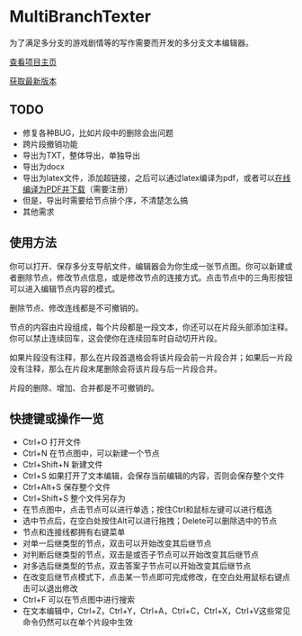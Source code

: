 # MultiBranchTexter

为了满足多分支的游戏剧情等的写作需要而开发的多分支文本编辑器。

[查看项目主页](https://github.com/CheYHinSpark/MultiBranchTexter)

[获取最新版本](https://github.com/CheYHinSpark/MultiBranchTexter/releases)

## TODO 
- 修复各种BUG，比如片段中的删除会出问题
- 跨片段撤销功能
- 导出为TXT，整体导出，单独导出
- 导出为docx
- 导出为latex文件，添加超链接，之后可以通过latex编译为pdf，或者可以[在线编译为PDF并下载](https://online.latexstudio.net/)（需要注册）
- 但是，导出时需要给节点排个序，不清楚怎么搞
- 其他需求

## 使用方法

你可以打开、保存多分支导航文件，编辑器会为你生成一张节点图。你可以新建或者删除节点，修改节点信息，或是修改节点的连接方式。点击节点中的三角形按钮可以进入编辑节点内容的模式。

删除节点、修改连线都是不可撤销的。

节点的内容由片段组成，每个片段都是一段文本，你还可以在片段头部添加注释。你可以禁止连续回车，这会使你在连续回车时自动切开片段。

如果片段没有注释，那么在片段首退格会将该片段会前一片段合并；如果后一片段没有注释，那么在片段末尾删除会将该片段与后一片段合并。

片段的删除、增加、合并都是不可撤销的。

## 快捷键或操作一览

- Ctrl+O 打开文件
- Ctrl+N 在节点图中，可以新建一个节点
- Ctrl+Shift+N 新建文件
- Ctrl+S 如果打开了文本编辑，会保存当前编辑的内容，否则会保存整个文件
- Ctrl+Alt+S 保存整个文件
- Ctrl+Shift+S 整个文件另存为
- 在节点图中，点击节点可以进行单选；按住Ctrl和鼠标左键可以进行框选
- 选中节点后，在空白处按住Alt可以进行拖拽；Delete可以删除选中的节点
- 节点和连接线都拥有右键菜单
- 对单一后继类型的节点，双击可以开始改变其后继节点
- 对判断后继类型的节点，双击是或否子节点可以开始改变其后继节点
- 对多选后继类型的节点，双击答案子节点可以开始改变其后继节点
- 在改变后继节点模式下，点击某一节点即可完成修改，在空白处用鼠标右键点击可以退出修改
- Ctrl+F 可以在节点图中进行搜索
- 在文本编辑中，Ctrl+Z，Ctrl+Y，Ctrl+A，Ctrl+C，Ctrl+X，Ctrl+V这些常见命令仍然可以在单个片段中生效